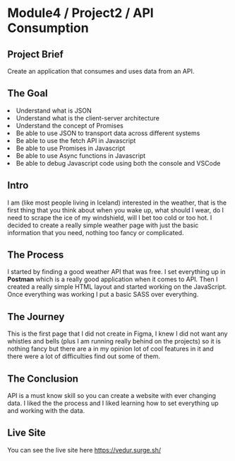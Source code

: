 # Module4 / Project2 /  API Consumption 

## Project Brief

Create an application that consumes and uses data from an API.

## The Goal

<li>Understand what is JSON</li>
<li>Understand what is the client-server architecture</li>
<li>Understand the concept of Promises</li>
<li>Be able to use JSON to transport data across different systems</li>
<li>Be able to use the fetch API in Javascript</li>
<li>Be able to use Promises in Javascript</li>
<li>Be able to use Async functions in Javascript</li>
<li>Be able to debug Javascript code using both the console and VSCode</li>

## Intro

I am (like most people living in Iceland) interested in the weather, that is the first thing that you think about when you wake up, what should I wear, do I need to scrape the ice of my windshield, will I bet too cold or too hot. I decided to create a really simple weather page with just the basic information that you need, nothing too fancy or complicated. 

## The Process

I started by finding a good weather API that was free. I set everything up in <strong>Postman</strong> which is a really good application when it comes to API. Then I created a really simple HTML layout and started working on the JavaScript. Once everything was working I put a basic SASS over everything. 

## The Journey

This is  the first page that I did not create in Figma, I knew I did not want any whistles and bells (plus I am running really behind on the projects) so it is nothing fancy but there are a in my opinion lot of cool features in it and there were a lot of difficulties find out some of them. 

## The Conclusion

API is a must know skill so you can create a website with ever changing data. I liked the the process and I liked learning how to set everything up and working with the data. 

## Live Site

You can see the live site here
https://vedur.surge.sh/

